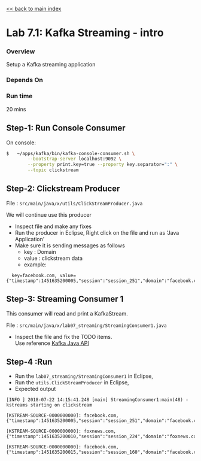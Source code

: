 <link rel='stylesheet' href='../assets/css/main.css'/>

[<< back to main index](../README.md)

# Lab 7.1: Kafka Streaming - intro

### Overview
Setup a Kafka streaming application

### Depends On

### Run time
20 mins

## Step-1: Run Console Consumer

On console:

```bash
$   ~/apps/kafka/bin/kafka-console-consumer.sh \
        --bootstrap-server localhost:9092 \
        --property print.key=true --property key.separator=":" \
        --topic clickstream
```

## Step-2: Clickstream Producer

File : `src/main/java/x/utils/ClickStreamProducer.java`  

We will  continue use this producer

* Inspect file and make any fixes
* Run the producer in Eclipse, Right click on the file and run as 'Java Application'
* Make sure it is sending messages as follows
  - key : Domain
  - value : clickstream data
  - example:

```console
  key=facebook.com, value={"timestamp":1451635200005,"session":"session_251","domain":"facebook.com","cost":91,"user":"user_16","campaign":"campaign_5","ip":"ip_67","action":"clicked"}
```

## Step-3:  Streaming Consumer 1

This consumer will read and print a KafkaStream.

File : `src/main/java/x/lab07_streaming/StreamingConsumer1.java`

* Inspect the file and fix the TODO items.  
Use reference [Kafka Java API](https://kafka.apache.org/0102/javadoc/index.html)

## Step-4 :Run

* Run the `lab07_streaming/StreamingConsumer1` in Eclipse,
* Run the `utils.ClickStreamProducer` in Eclipse,
* Expected output

```console
[INFO ] 2018-07-22 14:15:41.248 [main] StreamingConsumer1:main(48) - kstreams starting on clickstream

[KSTREAM-SOURCE-0000000000]: facebook.com, {"timestamp":1451635200005,"session":"session_251","domain":"facebook.com","cost":91,"user":"user_16","campaign":"campaign_5","ip":"ip_67","action":"clicked"}

[KSTREAM-SOURCE-0000000000]: foxnews.com, {"timestamp":1451635200010,"session":"session_224","domain":"foxnews.com","cost":17,"user":"user_89","campaign":"campaign_4","ip":"ip_57","action":"viewed"}

[KSTREAM-SOURCE-0000000000]: facebook.com, {"timestamp":1451635200015,"session":"session_160","domain":"facebook.com","cost":73,"user":"user_53","campaign":"campaign_1","ip":"ip_20","action":"blocked"}

```
